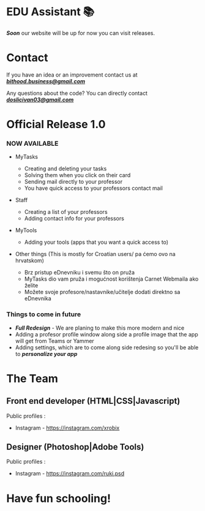 # EDU Assistant 📚

***Soon*** our website will be up for now you can visit releases.

# Contact

If you have an idea or an improvement contact us at ***bithood.business@gmail.com***

Any questions about the code? You can directly contact ***doslicivan03@gmail.com***

# Official Release 1.0

### NOW AVAILABLE

- MyTasks
    - Creating and deleting your tasks
    - Solving them when you click on their card
    - Sending mail directly to your professor
    - You have quick access to your professors contact mail

- Staff
    - Creating a list of your professors
    - Adding contact info for your professors

- MyTools
    - Adding your tools (apps that you want a quick access to)

- Other things (This is mostly for Croatian users/ pa ćemo ovo na hrvatskom)
    - Brz pristup eDnevniku i svemu što on pruža
    - MyTasks dio vam pruža i mogućnost korištenja Carnet Webmaila ako želite
    - Možete svoje profesore/nastavnike/učitelje dodati direktno sa eDnevnika

### Things to come in future

- ***Full Redesign*** - We are planing to make this more modern and nice
- Adding a profesor profile window along side a profile image that the app will get from
Teams or Yammer
- Adding settings, which are to come along side redesing so you'll be able to ***personalize your app***

# The Team

## Front end developer (HTML|CSS|Javascript)

Public profiles :
- Instagram - https://instagram.com/xrobix

## Designer (Photoshop|Adobe Tools)

Public profiles :
- Instagram - https://instagram.com/ruki.psd

# Have fun schooling!